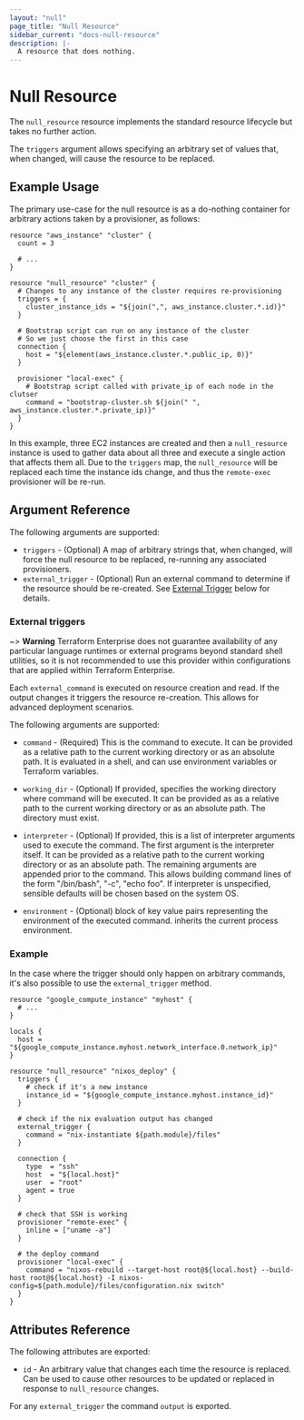 ```yaml
---
layout: "null"
page_title: "Null Resource"
sidebar_current: "docs-null-resource"
description: |-
  A resource that does nothing.
---
```


# Null Resource

The `null_resource` resource implements the standard resource lifecycle but
takes no further action.

The `triggers` argument allows specifying an arbitrary set of values that,
when changed, will cause the resource to be replaced.

## Example Usage

The primary use-case for the null resource is as a do-nothing container for
arbitrary actions taken by a provisioner, as follows:

```hcl
resource "aws_instance" "cluster" {
  count = 3

  # ...
}

resource "null_resource" "cluster" {
  # Changes to any instance of the cluster requires re-provisioning
  triggers = {
    cluster_instance_ids = "${join(",", aws_instance.cluster.*.id)}"
  }

  # Bootstrap script can run on any instance of the cluster
  # So we just choose the first in this case
  connection {
    host = "${element(aws_instance.cluster.*.public_ip, 0)}"
  }

  provisioner "local-exec" {
    # Bootstrap script called with private_ip of each node in the clutser
    command = "bootstrap-cluster.sh ${join(" ", aws_instance.cluster.*.private_ip)}"
  }
}
```

In this example, three EC2 instances are created and then a
`null_resource` instance is used to gather data about all three and execute
a single action that affects them all. Due to the `triggers` map, the
`null_resource` will be replaced each time the instance ids change, and thus
the `remote-exec` provisioner will be re-run.

## Argument Reference

The following arguments are supported:

* `triggers` - (Optional) A map of arbitrary strings that, when changed, will
  force the null resource to be replaced, re-running any associated
provisioners.
* `external_trigger` - (Optional) Run an external command to determine if the
  resource should be re-created. See [External Trigger](#external-triggers)
  below for details.

### External triggers

~> **Warning** Terraform Enterprise does not guarantee availability of any
particular language runtimes or external programs beyond standard shell
utilities, so it is not recommended to use this provider within configurations
that are applied within Terraform Enterprise.

Each `external_command` is executed on resource creation and read. If the
output changes it triggers the resource re-creation. This allows for advanced
deployment scenarios.

The following arguments are supported:

* `command` - (Required) This is the command to execute. It can be provided as a relative path to the current working directory or as an absolute path. It is evaluated in a shell, and can use environment variables or Terraform variables.

* `working_dir` - (Optional) If provided, specifies the working directory where command will be executed. It can be provided as as a relative path to the current working directory or as an absolute path. The directory must exist.

* `interpreter` - (Optional) If provided, this is a list of interpreter arguments used to execute the command. The first argument is the interpreter itself. It can be provided as a relative path to the current working directory or as an absolute path. The remaining arguments are appended prior to the command. This allows building command lines of the form "/bin/bash", "-c", "echo foo". If interpreter is unspecified, sensible defaults will be chosen based on the system OS.

* `environment` - (Optional) block of key value pairs representing the environment of the executed command. inherits the current process environment.

### Example

In the case where the trigger should only happen on arbitrary commands, it's
also possible to use the `external_trigger` method.

```hcl
resource "google_compute_instance" "myhost" {
  # ...
}

locals {
  host = "${google_compute_instance.myhost.network_interface.0.network_ip}"
}

resource "null_resource" "nixos_deploy" {
  triggers {
    # check if it's a new instance
    instance_id = "${google_compute_instance.myhost.instance_id}"
  }

  # check if the nix evaluation output has changed
  external_trigger {
    command = "nix-instantiate ${path.module}/files"
  }

  connection {
    type  = "ssh"
    host  = "${local.host}"
    user  = "root"
    agent = true
  }

  # check that SSH is working
  provisioner "remote-exec" {
    inline = ["uname -a"]
  }

  # the deploy command
  provisioner "local-exec" {
    command = "nixos-rebuild --target-host root@${local.host} --build-host root@${local.host} -I nixos-config=${path.module}/files/configuration.nix switch"
  }
}
```

## Attributes Reference

The following attributes are exported:

* `id` - An arbitrary value that changes each time the resource is replaced.
  Can be used to cause other resources to be updated or replaced in response
  to `null_resource` changes.

For any `external_trigger` the command `output` is exported.
